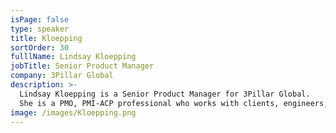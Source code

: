```yaml
---
isPage: false
type: speaker
title: Kloepping
sortOrder: 30
fulllName: Lindsay Kloepping
jobTitle: Senior Product Manager
company: 3Pillar Global
description: >-
  Lindsay Kloepping is a Senior Product Manager for 3Pillar Global.
  She is a PMO, PMI-ACP professional who works with clients, engineers, and designers across a multitude of teams to develop and refine user stories in an agile environment.
image: /images/Kloepping.png
---
```

